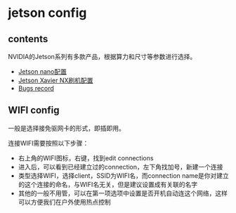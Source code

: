 # jetson config

## contents

NVIDIA的Jetson系列有多款产品，根据算力和尺寸等参数进行选择。

* [Jetson nano配置](Nano.md)
* [Jetson Xavier NX刷机配置](XavierNX.md)
* [Bugs record](Bugs.md)

## WIFI config

一般是选择接免驱网卡的形式，即插即用。

连接WIFI需要按照以下步骤：

* 右上角的WIFI图标，右键，找到edit connections
* 进入后，可以看到已经建立过的connection，左下角找加号，新建一个连接
* 类型选择WIFI，选择client，SSID为WIFI名，而connection name是你对建立的这个连接的命名，与WIFI名无关，但是建议设置成有关联的名字
* 其他的一般不用管，可以在第一项选项中设置是否开机自动连这个网络，这样可以方便我们在户外使用热点控制
